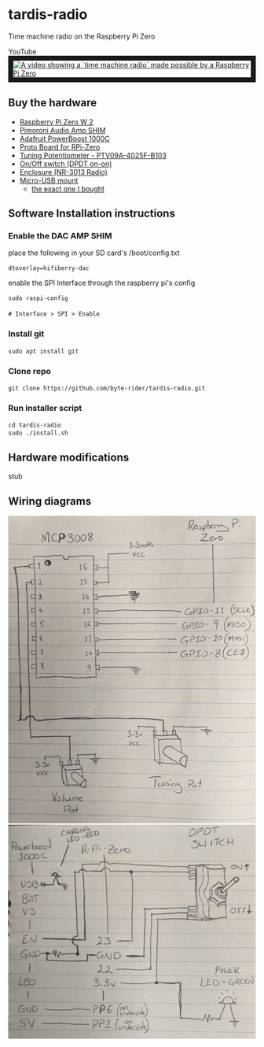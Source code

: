 # tardis-radio
Time machine radio on the Raspberry Pi Zero

YouTube<br>
<a href="http://www.youtube.com/watch?feature=player_embedded&v=eJmE6S1rkvI" 
   target="_blank"><img src="http://img.youtube.com/vi/eJmE6S1rkvI/0.jpg" 
   alt="A video showing a `time machine radio` made possible by a Raspberry Pi Zero" width="320" height="240" border="10" />
</a>

## Buy the hardware
* [Raspberry Pi Zero W 2](https://www.google.com/search?q=raspberry+pi+zero+w+2&tbm=shop)
* [Pimoroni Audio Amp SHIM](https://www.google.com/search?q=Pimoroni+Audio+Amp+SHIM&tbm=shop)
* [Adafruit PowerBoost 1000C](https://www.google.com/search?q=adafruit+powerboost+1000c&tbm=shop)
* [Proto Board for RPi-Zero](https://www.google.com/search?tbm=shop&q=Raspberry+Pi+Zero+Proto+Board)
* [Tuning Potentiometer - PTV09A-4025F-B103](https://www.google.com/search?tbm=shop&q=PTV09A-4025F-B103)
* [On/Off switch (DPDT on-on)](https://www.google.com/search?tbm=shop&q=DPDT+switch+on-on)
* [Enclosure (NR-3013 Radio)](https://www.google.com/search?tbm=shop&q=NR-3013+radio)
* [Micro-USB mount](https://www.google.com/search?q=Micro+USB+B+Jack+to+USB+A+Plug+Round+Panel+Mount+Adapter&tbm=shop)  
  * [the exact one I bought](https://core-electronics.com.au/micro-usb-b-jack-to-usb-a-plug-round-panel-mount-adapter.html)

## Software Installation instructions

### Enable the DAC AMP SHIM
place the following in your SD card's /boot/config.txt
```
dtoverlay=hifiberry-dac
```

enable the SPI Interface through the raspberry pi's config
```
sudo raspi-config

# Interface > SPI > Enable
```

### Install git
```
sudo apt install git
```

### Clone repo
```
git clone https://github.com/byte-rider/tardis-radio.git
```
### Run installer script
```
cd tardis-radio
sudo ./install.sh
```

## Hardware modifications
stub

## Wiring diagrams
![alt text](https://raw.githubusercontent.com/byte-rider/tardis-radio/master/wiring-diagrams/pots.jpg "wiring diagram of the potentiometers")
![alt text](https://raw.githubusercontent.com/byte-rider/tardis-radio/master/wiring-diagrams/power.jpg "wiring diagram of the power-related modules")
